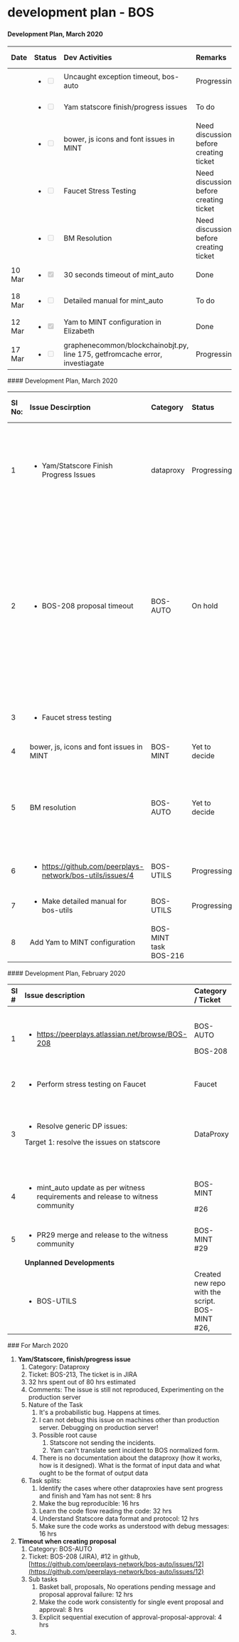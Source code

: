 # development plan - BOS

### 

#### Development Plan, March 2020

<table>
  <thead>
    <tr>
      <th style="text-align:left"><b>Date</b>
      </th>
      <th style="text-align:left">Status</th>
      <th style="text-align:left"><b>Dev Activities</b>
      </th>
      <th style="text-align:left"><b>Remarks</b>
      </th>
      <th style="text-align:left"><b>Github/JIRA issue</b>
      </th>
    </tr>
  </thead>
  <tbody>
    <tr>
      <td style="text-align:left"></td>
      <td style="text-align:left">
        <p></p>
        <ul class="contains-task-list">
          <li class="task-list-item">
            <input type="checkbox" class="task-list-item-checkbox" disabled />
          </li>
        </ul>
      </td>
      <td style="text-align:left">Uncaught exception timeout, bos-auto</td>
      <td style="text-align:left">Progressing</td>
      <td style="text-align:left">bos-auto #12</td>
    </tr>
    <tr>
      <td style="text-align:left"></td>
      <td style="text-align:left">
        <p></p>
        <ul class="contains-task-list">
          <li class="task-list-item">
            <input type="checkbox" class="task-list-item-checkbox" disabled />
          </li>
        </ul>
      </td>
      <td style="text-align:left">Yam statscore finish/progress issues</td>
      <td style="text-align:left">To do</td>
      <td style="text-align:left">BOS-213</td>
    </tr>
    <tr>
      <td style="text-align:left"></td>
      <td style="text-align:left">
        <p></p>
        <ul class="contains-task-list">
          <li class="task-list-item">
            <input type="checkbox" class="task-list-item-checkbox" disabled />
          </li>
        </ul>
      </td>
      <td style="text-align:left">bower, js icons and font issues in MINT</td>
      <td style="text-align:left">Need discussion before creating ticket</td>
      <td style="text-align:left"></td>
    </tr>
    <tr>
      <td style="text-align:left"></td>
      <td style="text-align:left">
        <p></p>
        <ul class="contains-task-list">
          <li class="task-list-item">
            <input type="checkbox" class="task-list-item-checkbox" disabled />
          </li>
        </ul>
      </td>
      <td style="text-align:left">Faucet Stress Testing</td>
      <td style="text-align:left">Need discussion before creating ticket</td>
      <td style="text-align:left"></td>
    </tr>
    <tr>
      <td style="text-align:left"></td>
      <td style="text-align:left">
        <p></p>
        <ul class="contains-task-list">
          <li class="task-list-item">
            <input type="checkbox" class="task-list-item-checkbox" disabled />
          </li>
        </ul>
      </td>
      <td style="text-align:left">BM Resolution</td>
      <td style="text-align:left">Need discussion before creating ticket</td>
      <td style="text-align:left"></td>
    </tr>
    <tr>
      <td style="text-align:left">10 Mar</td>
      <td style="text-align:left">
        <p></p>
        <ul class="contains-task-list">
          <li class="task-list-item">
            <input type="checkbox" class="task-list-item-checkbox" checked disabled
            />
          </li>
        </ul>
      </td>
      <td style="text-align:left">30 seconds timeout of mint_auto</td>
      <td style="text-align:left">Done</td>
      <td style="text-align:left">bos-utils #4</td>
    </tr>
    <tr>
      <td style="text-align:left">18 Mar</td>
      <td style="text-align:left">
        <p></p>
        <ul class="contains-task-list">
          <li class="task-list-item">
            <input type="checkbox" class="task-list-item-checkbox" disabled />
          </li>
        </ul>
      </td>
      <td style="text-align:left">Detailed manual for mint_auto</td>
      <td style="text-align:left">To do</td>
      <td style="text-align:left">bos-utils #6</td>
    </tr>
    <tr>
      <td style="text-align:left">12 Mar</td>
      <td style="text-align:left">
        <p></p>
        <ul class="contains-task-list">
          <li class="task-list-item">
            <input type="checkbox" class="task-list-item-checkbox" checked disabled
            />
          </li>
        </ul>
      </td>
      <td style="text-align:left">Yam to MINT configuration in Elizabeth</td>
      <td style="text-align:left">Done</td>
      <td style="text-align:left">BOS-216</td>
    </tr>
    <tr>
      <td style="text-align:left">17 Mar</td>
      <td style="text-align:left">
        <p></p>
        <ul class="contains-task-list">
          <li class="task-list-item">
            <input type="checkbox" class="task-list-item-checkbox" disabled />
          </li>
        </ul>
      </td>
      <td style="text-align:left">graphenecommon/blockchainobjt.py, line 175, getfromcache error, investiagate</td>
      <td
      style="text-align:left">Progressing</td>
        <td style="text-align:left">bos-auto #12</td>
    </tr>
  </tbody>
</table>#### Development Plan, March 2020

<table>
  <thead>
    <tr>
      <th style="text-align:left"><b>Sl No:</b>
      </th>
      <th style="text-align:left"><b>Issue Descirption</b>
      </th>
      <th style="text-align:left"><b>Category</b>
      </th>
      <th style="text-align:left"><b>Status</b>
      </th>
      <th style="text-align:left"><b>Effort in hrs</b>
      </th>
      <th style="text-align:left"><b>Target Date</b>
      </th>
      <th style="text-align:left"><b>Ticket</b>
      </th>
      <th style="text-align:left"><b>Comments</b>
      </th>
    </tr>
  </thead>
  <tbody>
    <tr>
      <td style="text-align:left">1</td>
      <td style="text-align:left">
        <ul>
          <li>Yam/Statscore Finish Progress Issues</li>
        </ul>
      </td>
      <td style="text-align:left">dataproxy</td>
      <td style="text-align:left">Progressing</td>
      <td style="text-align:left">40</td>
      <td style="text-align:left">2020/03/13</td>
      <td style="text-align:left">BOS-213</td>
      <td style="text-align:left">
        <p>The issue is still not reproduced,
          <br />Experimenting on the production server,</p>
        <p>32 hrs spent</p>
      </td>
    </tr>
    <tr>
      <td style="text-align:left">2</td>
      <td style="text-align:left">
        <ul>
          <li>BOS-208 proposal timeout</li>
        </ul>
      </td>
      <td style="text-align:left">BOS-AUTO</td>
      <td style="text-align:left">On hold</td>
      <td style="text-align:left">80</td>
      <td style="text-align:left"></td>
      <td style="text-align:left">
        <p>#12</p>
        <p>BOS-208</p>
      </td>
      <td style="text-align:left">
        <p>It needs a larger understanding of the system.
          <br />The issue takes time to reproduce each time (waiting time). And once the
          issue is noticed, it takes time to clear things in the queue.</p>
        <p>120 hrs spent.</p>
      </td>
    </tr>
    <tr>
      <td style="text-align:left">3</td>
      <td style="text-align:left">
        <ul>
          <li>Faucet stress testing</li>
        </ul>
      </td>
      <td style="text-align:left"></td>
      <td style="text-align:left"></td>
      <td style="text-align:left"></td>
      <td style="text-align:left">2020/03/20</td>
      <td style="text-align:left"></td>
      <td style="text-align:left">Yet to study the system and issues to make an estimate</td>
    </tr>
    <tr>
      <td style="text-align:left">4</td>
      <td style="text-align:left">bower, js, icons and font issues in MINT</td>
      <td style="text-align:left">BOS-MINT</td>
      <td style="text-align:left">Yet to decide</td>
      <td style="text-align:left"></td>
      <td style="text-align:left"></td>
      <td style="text-align:left"></td>
      <td style="text-align:left"></td>
    </tr>
    <tr>
      <td style="text-align:left">5</td>
      <td style="text-align:left">BM resolution</td>
      <td style="text-align:left">BOS-AUTO</td>
      <td style="text-align:left">Yet to decide</td>
      <td style="text-align:left"></td>
      <td style="text-align:left"></td>
      <td style="text-align:left"></td>
      <td style="text-align:left">Test for betting market resolution by placing bets for non-sequential
        betting market ids case.</td>
    </tr>
    <tr>
      <td style="text-align:left">6</td>
      <td style="text-align:left">
        <ul>
          <li><a href="https://github.com/peerplays-network/bos-utils/issues/4">https://github.com/peerplays-network/bos-utils/issues/4</a>
          </li>
        </ul>
      </td>
      <td style="text-align:left">BOS-UTILS</td>
      <td style="text-align:left">Progressing</td>
      <td style="text-align:left">4</td>
      <td style="text-align:left">2020/03/09</td>
      <td style="text-align:left">#4</td>
      <td style="text-align:left">30 Seconds timeout</td>
    </tr>
    <tr>
      <td style="text-align:left">7</td>
      <td style="text-align:left">
        <ul>
          <li>Make detailed manual for bos-utils</li>
        </ul>
      </td>
      <td style="text-align:left">BOS-UTILS</td>
      <td style="text-align:left">Progressing</td>
      <td style="text-align:left">2</td>
      <td style="text-align:left"></td>
      <td style="text-align:left">#6</td>
      <td style="text-align:left"></td>
    </tr>
    <tr>
      <td style="text-align:left">8</td>
      <td style="text-align:left">Add Yam to MINT configuration</td>
      <td style="text-align:left">BOS-MINT task
        <br />BOS-216</td>
      <td style="text-align:left"></td>
      <td style="text-align:left"></td>
      <td style="text-align:left"></td>
      <td style="text-align:left">BOS-216</td>
      <td style="text-align:left"></td>
    </tr>
  </tbody>
</table>#### Development Plan, February 2020

<table>
  <thead>
    <tr>
      <th style="text-align:left"><b>Sl #</b>
      </th>
      <th style="text-align:left"><b>Issue description</b>
      </th>
      <th style="text-align:left"><b>Category / Ticket</b>
      </th>
      <th style="text-align:left"><b>Status</b>
      </th>
      <th style="text-align:left"><b>Development effort</b>
      </th>
      <th style="text-align:left"><b>Target date</b>
      </th>
      <th style="text-align:left"><b>Comments</b>
      </th>
    </tr>
  </thead>
  <tbody>
    <tr>
      <td style="text-align:left">1</td>
      <td style="text-align:left">
        <ul>
          <li><a href="https://peerplays.atlassian.net/browse/BOS-208">https://peerplays.atlassian.net/browse/BOS-208</a>
          </li>
        </ul>
      </td>
      <td style="text-align:left">
        <p>BOS-AUTO</p>
        <p>BOS-208</p>
      </td>
      <td style="text-align:left">On hold</td>
      <td style="text-align:left">20 hrs</td>
      <td style="text-align:left">2020-02-21</td>
      <td style="text-align:left">Need further knowledge of the bos-auto eco system.</td>
    </tr>
    <tr>
      <td style="text-align:left">2</td>
      <td style="text-align:left">
        <ul>
          <li>Perform stress testing on Faucet</li>
        </ul>
      </td>
      <td style="text-align:left">Faucet</td>
      <td style="text-align:left">Open</td>
      <td style="text-align:left">4 hrs</td>
      <td style="text-align:left">2020-02-21</td>
      <td style="text-align:left"></td>
    </tr>
    <tr>
      <td style="text-align:left">3</td>
      <td style="text-align:left">
        <ul>
          <li>Resolve generic DP issues:</li>
        </ul>
        <p>Target 1: resolve the issues on statscore</p>
      </td>
      <td style="text-align:left">DataProxy</td>
      <td style="text-align:left">open</td>
      <td style="text-align:left">16 - 24 hrs</td>
      <td style="text-align:left">2020-02-26</td>
      <td style="text-align:left">The effort might vary based on issues found in statscore specific code</td>
    </tr>
    <tr>
      <td style="text-align:left">4</td>
      <td style="text-align:left">
        <ul>
          <li>mint_auto update as per witness requirements and release to witness community</li>
        </ul>
      </td>
      <td style="text-align:left">
        <p>BOS-MINT
          <br />
        </p>
        <p>#26</p>
      </td>
      <td style="text-align:left">In progress</td>
      <td style="text-align:left"></td>
      <td style="text-align:left"></td>
      <td style="text-align:left"></td>
    </tr>
    <tr>
      <td style="text-align:left">5</td>
      <td style="text-align:left">
        <ul>
          <li>PR29 merge and release to the witness community</li>
        </ul>
      </td>
      <td style="text-align:left">BOS-MINT
        <br />#29</td>
      <td style="text-align:left">In progress</td>
      <td style="text-align:left"></td>
      <td style="text-align:left"></td>
      <td style="text-align:left"></td>
    </tr>
    <tr>
      <td style="text-align:left"></td>
      <td style="text-align:left"><b>Unplanned Developments</b>
      </td>
      <td style="text-align:left"></td>
      <td style="text-align:left"></td>
      <td style="text-align:left"></td>
      <td style="text-align:left"></td>
      <td style="text-align:left"></td>
    </tr>
    <tr>
      <td style="text-align:left"></td>
      <td style="text-align:left">
        <ul>
          <li>BOS-UTILS</li>
        </ul>
      </td>
      <td style="text-align:left">Created new repo with the script.
        <br />BOS-MINT #26,
        <br />
      </td>
      <td style="text-align:left"></td>
      <td style="text-align:left"></td>
      <td style="text-align:left"></td>
      <td style="text-align:left">Second release for betting market conflicts.</td>
    </tr>
  </tbody>
</table>### For March 2020

1. **Yam/Statscore, finish/progress issue**
   1. Category: Dataproxy 
   2. Ticket: BOS-213, The ticket is in JIRA
   3. 32 hrs spent out of 80 hrs estimated
   4. Comments: The issue is still not reproduced, Experimenting on the production server
   5. Nature of the Task
      1. It's a probabilistic bug. Happens at times.
      2. I can not debug this issue on machines other than production server. Debugging on production server!
      3. Possible root cause
         1. Statscore not sending the incidents.
         2. Yam can't translate sent incident to BOS normalized form.
      4. There is no documentation about the dataproxy \(how it works, how is it designed\). What is the format of input data and what ought to be the format of output data
   6. Task splits:
      1. Identify the cases where other dataproxies have sent progress and finish and Yam has not sent: 8 hrs
      2. Make the bug reproducible: 16 hrs
      3. Learn the code flow reading the code: 32 hrs 
      4. Understand Statscore data format and protocol: 12 hrs
      5. Make sure the code works as understood with debug messages: 16 hrs
2. **Timeout when creating proposal**
   1. Category: BOS-AUTO
   2. Ticket: BOS-208 \(JIRA\), \#12 in github, [https://github.com/peerplays-network/bos-auto/issues/12](https://github.com/peerplays-network/bos-auto/issues/12)
   3. Sub tasks
      1. Basket ball, proposals, No operations pending message and proposal approval failure: 12 hrs
      2. Make the code work consistently for single event proposal and approval: 8 hrs
      3. Explicit sequential execution of approval-proposal-approval: 4 hrs
3. 
